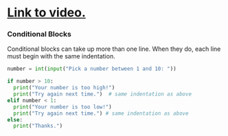 # [Link to video.](https://www.youtube.com/watch?v=Ao1-BJJG_II&list=PLVD25niNi0Bkf2psAf7PzB1SV068XyNPo&index=20)

### Conditional Blocks

Conditional blocks can take up more than one line. When they do, each line must begin with the same indentation.

```python
number = int(input("Pick a number between 1 and 10: "))

if number > 10:
  print("Your number is too high!")
  print("Try again next time.")  # same indentation as above
elif number < 1:
  print("Your number is too low!")
  print("Try again next time.") # same indentation as above
else:
  print("Thanks.")
```
